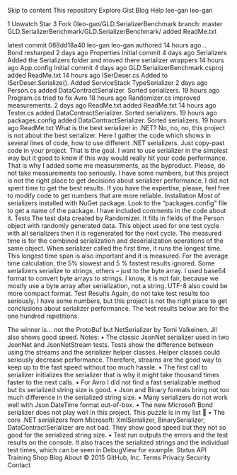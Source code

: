 Skip to content
 This repository
Explore
Gist
Blog
Help
leo-gan leo-gan
 
1  Unwatch 
  Star 3
 Fork 0leo-gan/GLD.SerializerBenchmark
 branch: master GLD.SerializerBenchmark/GLD.SerializerBenchmark/
added ReadMe.txt

latest commit 088dd18a40
leo-gan leo-gan authored 14 hours ago
..		
Bond	resharped	2 days ago
Properties	Initial commit	4 days ago
Serializers	Added the Serializers folder and moved there serializer wrappers	14 hours ago
App.config	Initial commit	4 days ago
GLD.SerializerBenchmark.csproj	added ReadMe.txt	14 hours ago
ISerDeser.cs	Added <T> to ISerDeser.Serialize(). Added ServiceStack TypeSerializer	2 days ago
Person.cs	added DataContractSerializer. Sorted serializers.	19 hours ago
Program.cs	tried to fix Avro	18 hours ago
Randomizer.cs	improved measurements.	2 days ago
ReadMe.txt	added ReadMe.txt	14 hours ago
Tester.cs	added DataContractSerializer. Sorted serializers.	19 hours ago
packages.config	added DataContractSerializer. Sorted serializers.	19 hours ago
 ReadMe.txt
﻿What is the best serializer in .NET?
No, no, no, this project is not about the best serializer. Here I gather the code which shows in several lines of code, how to use different .NET serializers. Just copy-past code in your project. That is the goal. I want to use serializer in the simplest way but it good to know if this way would really hit your code performance. That is why I added some me measurements, as the byproduct.
Please, do not take measurements too seriously. I have some numbers, but this project is not the right place to get decisions about serializer performance. I did not spent time to get the best results. If you have the expertise, please, feel free to modify code to get numbers that are more reliable.
Installation
Most of serializers installed with NuGet package. Look to the “packages.config” file to get a name of the package. I have included comments in the code about it.
Tests
The test data created by Randomizer. It fills in fields of the Person object with randomly generated data. This object used for one test cycle with all serializers then it is regenerated for the next cycle.
The measured time is for the combined serialization and deserialization operations of the same object. When serializer called the first time, it runs the longest time. This longest time span is also important and it is measured.
For the average time calculation, the 5% slowest and 5 % fastest results ignored. 
Some serializers serialize to strings, others – just to the byte array. I used base64 format to convert byte arrays to strings. I know, it is not fair, because we mostly use a byte array after serialization, not a string. UTF-8 also could be more compact format.
Test Results
Again, do not take test results too seriously. I have some numbers, but this project is not the right place to get conclusions about serializer performance.
The test results below are for the one hundred repetitions.
 
The winner is… not the ProtoBuf but NetSerializer by Tomi Valkeinen. Jil also shows good speed.
Notes:
•	The classic JsonNet serializer used in two JsonNet and JsonNetStream tests. Tests show the difference between using the streams and the serializer helper classes. Helper classes could seriously decrease performance. Therefore, streams are the good way to keep up to the fast speed without too much hassle. 
•	The first call to serializer initializes the serializer that is why it might take thousand times faster to the next calls.
•	For Avro I did not find a fast serializable method but its serialized string size is good. 
•	Json and Binary formats bring not too much difference in the serialized string size.
•	 Many serializers do not work well with Json DateTime format out-of-box. 
•	The new Microsoft Bond serializer does not play well in this project. This puzzle is in my list 
•	The core .NET serializers from Microsoft: XmlSerializer, BinarySerializer, DataContractSerializer are not bad. They show good speed but they not so good for the serialized string size.
•	Test run outputs the errors and the test results on the console. It also traces the serialized strings and the individual test times, which can be seen in DebugView for example. 
Status API Training Shop Blog About
© 2015 GitHub, Inc. Terms Privacy Security Contact
